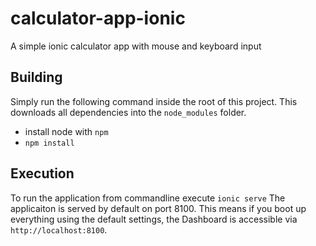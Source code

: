 # calculator-app-ionic
A simple ionic calculator app with mouse and keyboard input

## Building
Simply run the following command inside the root of this project. This downloads all dependencies into the `node_modules` folder.

- install node with `npm`
- `npm install`

## Execution
To run the application from commandline execute `ionic serve`
The applicaiton is served by default on port 8100. This means if you boot up everything using the default settings, the Dashboard is accessible via `http://localhost:8100`.
